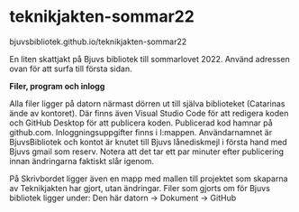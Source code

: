 ﻿# teknikjakten-sommar22


bjuvsbibliotek.github.io/teknikjakten-sommar22

En liten skattjakt på Bjuvs bibliotek till sommarlovet 2022.
Använd adressen ovan för att surfa till första sidan.


**Filer, program och inlogg**

Alla filer ligger på datorn närmast dörren ut till
själva biblioteket (Catarinas ände av kontoret).
Där finns även Visual Studio Code för att redigera koden och
GitHub Desktop för att publicera koden. Publicerad kod hamnar
på github.com. Inloggningsuppgifter finns i I:mappen.
Användarnamnet är BjuvsBibliotek och kontot är knutet till
Bjuvs lånediskmejl i första hand med Bjuvs gmail som reserv.
Notera att det tar ett par minuter efter publicering innan
ändringarna faktiskt slår igenom.

På Skrivbordet ligger även en mapp med mallen till projektet
som skaparna av Teknikjakten har gjort, utan ändringar.
Filer som gjorts om för Bjuvs bibliotek ligger under:
Den här datorn -> Dokument -> GitHub